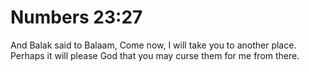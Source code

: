 # Numbers 23:27

And Balak said to Balaam, Come now, I will take you to another place. Perhaps it will please God that you may curse them for me from there.
